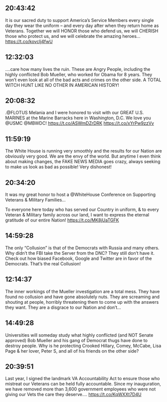 ## 20:43:42
It is our sacred duty to support America’s Service Members every single day they wear the uniform – and every day after when they return home as Veterans. Together we will HONOR those who defend us, we will CHERISH those who protect us, and we will celebrate the amazing heroes... https://t.co/kovcIj4fwU
## 12:32:03
....care how many lives the ruin. These are Angry People, including the highly conflicted Bob Mueller, who worked for Obama for 8 years. They won’t even look at all of the bad acts and crimes on the other side. A TOTAL WITCH HUNT LIKE NO OTHER IN AMERICAN HISTORY!
## 20:08:32
.@FLOTUS Melania and I were honored to visit with our GREAT U.S. MARINES at the Marine Barracks here in Washington, D.C. We love you @USMC @MBWDC! https://t.co/ASWmDZrDRK https://t.co/xYrPw9zzVv
## 11:59:19
The White House is running very smoothly and the results for our Nation are obviously very good. We are the envy of the world. But anytime I even think about making changes, the FAKE NEWS MEDIA goes crazy, always seeking to make us look as bad as possible! Very dishonest!
## 20:34:20
It was my great honor to host a @WhiteHouse Conference on Supporting Veterans &amp; Military Families...

To everyone here today who has served our Country in uniform, &amp; to every Veteran &amp; Military family across our land, I want to express the eternal gratitude of our entire Nation! https://t.co/MK8jUaTGFK
## 14:59:28
The only “Collusion” is that of the Democrats with Russia and many others. Why didn’t the FBI take the Server from the DNC? They still don’t have it. Check out how biased Facebook, Google and Twitter are in favor of the Democrats. That’s the real Collusion!
## 12:14:37
The inner workings of the Mueller investigation are a total mess. They have found no collusion and have gone absolutely nuts. They are screaming and shouting at people, horribly threatening them to come up with the answers they want. They are a disgrace to our Nation and don’t...
## 14:49:28
Universities will someday study what highly conflicted (and NOT Senate approved) Bob Mueller and his gang of Democrat thugs have done to destroy people. Why is he protecting Crooked Hillary, Comey, McCabe, Lisa Page &amp; her lover, Peter S, and all of his friends on the other side?
## 20:39:51
Last year, I signed the landmark VA Accountability Act to ensure those who mistreat our Veterans can be held fully accountable. Since my inauguration, we have removed more than 3,600 government employees who were not giving our Vets the care they deserve.... https://t.co/KqWXXt7D4U
